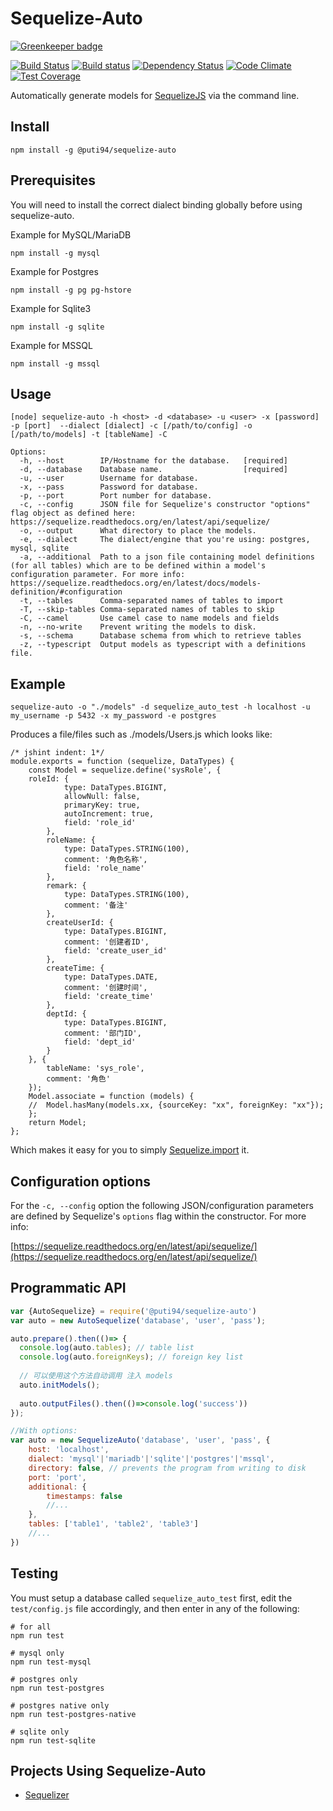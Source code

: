 # Sequelize-Auto

[![Greenkeeper badge](https://badges.greenkeeper.io/sequelize/sequelize-auto.svg)](https://greenkeeper.io/)

[![Build Status](http://img.shields.io/travis/sequelize/sequelize-auto/master.svg)](https://travis-ci.org/sequelize/sequelize-auto) [![Build status](https://ci.appveyor.com/api/projects/status/bf9lb89rmpj6iveb?svg=true)](https://ci.appveyor.com/project/durango/sequelize-auto) [![Dependency Status](https://david-dm.org/sequelize/sequelize-auto.svg)](https://david-dm.org/sequelize/sequelize-auto) [![Code Climate](https://codeclimate.com/github/sequelize/sequelize-auto/badges/gpa.svg)](https://codeclimate.com/github/sequelize/sequelize-auto) [![Test Coverage](https://codeclimate.com/github/sequelize/sequelize-auto/badges/coverage.svg)](https://codeclimate.com/github/sequelize/sequelize-auto/coverage)

Automatically generate models for [SequelizeJS](https://github.com/sequelize/sequelize) via the command line.

## Install

    npm install -g @puti94/sequelize-auto

## Prerequisites

You will need to install the correct dialect binding globally before using sequelize-auto.

Example for MySQL/MariaDB

`npm install -g mysql`

Example for Postgres

`npm install -g pg pg-hstore`

Example for Sqlite3

`npm install -g sqlite`

Example for MSSQL

`npm install -g mssql`

## Usage

    [node] sequelize-auto -h <host> -d <database> -u <user> -x [password] -p [port]  --dialect [dialect] -c [/path/to/config] -o [/path/to/models] -t [tableName] -C

    Options:
      -h, --host        IP/Hostname for the database.   [required]
      -d, --database    Database name.                  [required]
      -u, --user        Username for database.
      -x, --pass        Password for database.
      -p, --port        Port number for database.
      -c, --config      JSON file for Sequelize's constructor "options" flag object as defined here: https://sequelize.readthedocs.org/en/latest/api/sequelize/
      -o, --output      What directory to place the models.
      -e, --dialect     The dialect/engine that you're using: postgres, mysql, sqlite
      -a, --additional  Path to a json file containing model definitions (for all tables) which are to be defined within a model's configuration parameter. For more info: https://sequelize.readthedocs.org/en/latest/docs/models-definition/#configuration
      -t, --tables      Comma-separated names of tables to import
      -T, --skip-tables Comma-separated names of tables to skip
      -C, --camel       Use camel case to name models and fields
      -n, --no-write    Prevent writing the models to disk.
      -s, --schema      Database schema from which to retrieve tables
      -z, --typescript  Output models as typescript with a definitions file.

## Example

    sequelize-auto -o "./models" -d sequelize_auto_test -h localhost -u my_username -p 5432 -x my_password -e postgres

Produces a file/files such as ./models/Users.js which looks like:

    /* jshint indent: 1*/
    module.exports = function (sequelize, DataTypes) {
    	const Model = sequelize.define('sysRole', {
        roleId: {
    			type: DataTypes.BIGINT,
    			allowNull: false,
    			primaryKey: true,
    			autoIncrement: true,
    			field: 'role_id'
    		},
    		roleName: {
    			type: DataTypes.STRING(100),
    			comment: '角色名称',
    			field: 'role_name'
    		},
    		remark: {
    			type: DataTypes.STRING(100),
    			comment: '备注'
    		},
    		createUserId: {
    			type: DataTypes.BIGINT,
    			comment: '创建者ID',
    			field: 'create_user_id'
    		},
    		createTime: {
    			type: DataTypes.DATE,
    			comment: '创建时间',
    			field: 'create_time'
    		},
    		deptId: {
    			type: DataTypes.BIGINT,
    			comment: '部门ID',
    			field: 'dept_id'
    		}
    	}, {
    		tableName: 'sys_role',
    		comment: '角色'
    	});
    	Model.associate = function (models) {
    	//  Model.hasMany(models.xx, {sourceKey: "xx", foreignKey: "xx"});
    	};
    	return Model;
    };



Which makes it easy for you to simply [Sequelize.import](http://docs.sequelizejs.com/en/latest/docs/models-definition/#import) it.

## Configuration options

For the `-c, --config` option the following JSON/configuration parameters are defined by Sequelize's `options` flag within the constructor. For more info:

[https://sequelize.readthedocs.org/en/latest/api/sequelize/](https://sequelize.readthedocs.org/en/latest/api/sequelize/)

## Programmatic API

```js
var {AutoSequelize} = require('@puti94/sequelize-auto')
var auto = new AutoSequelize('database', 'user', 'pass');

auto.prepare().then(()=> {
  console.log(auto.tables); // table list
  console.log(auto.foreignKeys); // foreign key list
  
  // 可以使用这个方法自动调用 注入 models
  auto.initModels();
  
  auto.outputFiles().then(()=>console.log('success'))
});

//With options:
var auto = new SequelizeAuto('database', 'user', 'pass', {
    host: 'localhost',
    dialect: 'mysql'|'mariadb'|'sqlite'|'postgres'|'mssql',
    directory: false, // prevents the program from writing to disk
    port: 'port',
    additional: {
        timestamps: false
        //...
    },
    tables: ['table1', 'table2', 'table3']
    //...
})
```

## Testing

You must setup a database called `sequelize_auto_test` first, edit the `test/config.js` file accordingly, and then enter in any of the following:

    # for all
    npm run test

    # mysql only
    npm run test-mysql

    # postgres only
    npm run test-postgres

    # postgres native only
    npm run test-postgres-native

    # sqlite only
    npm run test-sqlite

## Projects Using Sequelize-Auto

* [Sequelizer](https://github.com/andyforever/sequelizer)
